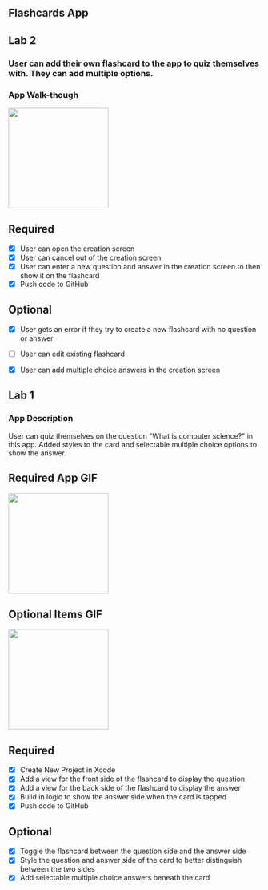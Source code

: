 ## Flashcards App

## Lab 2

### User can add their own flashcard to the app to quiz themselves with. They can add multiple options.

### App Walk-though

<img src="https://media.giphy.com/media/teIOkK6lQmDUyrjsbZ/giphy.gif" width=200><br>

## Required
- [x] User can open the creation screen
- [x] User can cancel out of the creation screen
- [x] User can enter a new question and answer in the creation screen to then show it on the flashcard
- [x] Push code to GitHub
## Optional
- [x] User gets an error if they try to create a new flashcard with no question or answer
- [ ] User can edit existing flashcard
- [x] User can add multiple choice answers in the creation screen



## Lab 1

### App Description
User can quiz themselves on the question "What is computer science?" in this app.
Added styles to the card and selectable multiple choice options to show the answer.

## Required App GIF
<img src="https://media.giphy.com/media/lrRc4pxewUsUhZYj4n/giphy.gif" width=200><br>

## Optional Items GIF
<img src="https://media.giphy.com/media/O9NFwfSbndC0JhABeK/giphy.gif" width=200><br>

## Required
- [x] Create New Project in Xcode
- [x] Add a view for the front side of the flashcard to display the question
- [x] Add a view for the back side of the flashcard to display the answer
- [x] Build in logic to show the answer side when the card is tapped
- [x] Push code to GitHub
## Optional
- [x] Toggle the flashcard between the question side and the answer side
- [x] Style the question and answer side of the card to better distinguish between the two sides
- [x] Add selectable multiple choice answers beneath the card
